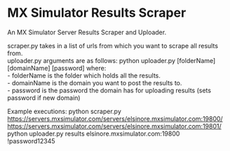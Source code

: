# MX Simulator Results Scraper
 An MX Simulator Server Results Scraper and Uploader.

 scraper.py takes in a list of urls from which you want to scrape all results from.<br>
 uploader.py arguments are as follows: python uploader.py [folderName] [domainName] [password] where:<br>
    - folderName is the folder which holds all the results.<br>
    - domainName is the domain you want to post the results to.<br>
    - password is the password the domain has for uploading results (sets password if new domain)

Example executions:
python scraper.py https://servers.mxsimulator.com/servers/elsinore.mxsimulator.com:19800/ https://servers.mxsimulator.com/servers/elsinore.mxsimulator.com:19801/
python uploader.py results elsinore.mxsimulator.com:19800 !password12345

